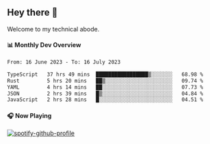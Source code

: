 ## Hey there 👋

Welcome to my technical abode.

#### 📊 Monthly Dev Overview
<!--START_SECTION:waka-->

```txt
From: 16 June 2023 - To: 16 July 2023

TypeScript   37 hrs 49 mins  █████████████████▒░░░░░░░   68.98 %
Rust         5 hrs 20 mins   ██▒░░░░░░░░░░░░░░░░░░░░░░   09.74 %
YAML         4 hrs 14 mins   ██░░░░░░░░░░░░░░░░░░░░░░░   07.73 %
JSON         2 hrs 39 mins   █▒░░░░░░░░░░░░░░░░░░░░░░░   04.84 %
JavaScript   2 hrs 28 mins   █░░░░░░░░░░░░░░░░░░░░░░░░   04.51 %
```

<!--END_SECTION:waka-->

#### 🎧 Now Playing

[![spotify-github-profile](https://spotify-github-profile.vercel.app/api/view?uid=james2mid&cover_image=true&theme=natemoo-re)](https://open.spotify.com/user/james2mid?si=2b3baf2b09cb499e)
